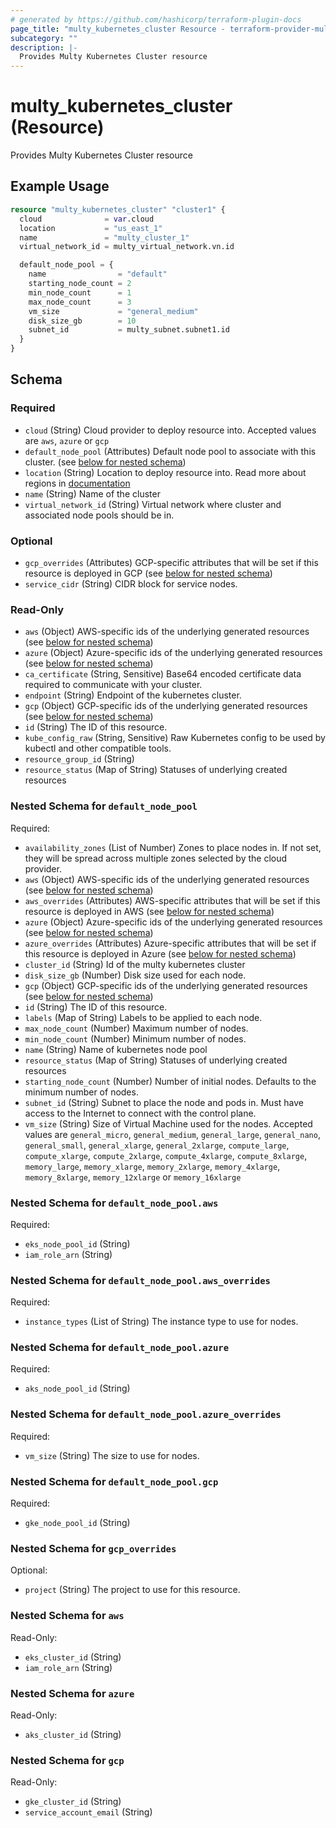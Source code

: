 ```yaml
---
# generated by https://github.com/hashicorp/terraform-plugin-docs
page_title: "multy_kubernetes_cluster Resource - terraform-provider-multy"
subcategory: ""
description: |-
  Provides Multy Kubernetes Cluster resource
---
```


# multy_kubernetes_cluster (Resource)

Provides Multy Kubernetes Cluster resource

## Example Usage

```terraform
resource "multy_kubernetes_cluster" "cluster1" {
  cloud              = var.cloud
  location           = "us_east_1"
  name               = "multy_cluster_1"
  virtual_network_id = multy_virtual_network.vn.id

  default_node_pool = {
    name                = "default"
    starting_node_count = 2
    min_node_count      = 1
    max_node_count      = 3
    vm_size             = "general_medium"
    disk_size_gb        = 10
    subnet_id           = multy_subnet.subnet1.id
  }
}
```

<!-- schema generated by tfplugindocs -->
## Schema

### Required

- `cloud` (String) Cloud provider to deploy resource into. Accepted values are `aws`, `azure` or `gcp`
- `default_node_pool` (Attributes) Default node pool to associate with this cluster. (see [below for nested schema](#nestedatt--default_node_pool))
- `location` (String) Location to deploy resource into. Read more about regions in [documentation](https://docs.multy.dev/regions)
- `name` (String) Name of the cluster
- `virtual_network_id` (String) Virtual network where cluster and associated node pools should be in.

### Optional

- `gcp_overrides` (Attributes) GCP-specific attributes that will be set if this resource is deployed in GCP (see [below for nested schema](#nestedatt--gcp_overrides))
- `service_cidr` (String) CIDR block for service nodes.

### Read-Only

- `aws` (Object) AWS-specific ids of the underlying generated resources (see [below for nested schema](#nestedatt--aws))
- `azure` (Object) Azure-specific ids of the underlying generated resources (see [below for nested schema](#nestedatt--azure))
- `ca_certificate` (String, Sensitive) Base64 encoded certificate data required to communicate with your cluster.
- `endpoint` (String) Endpoint of the kubernetes cluster.
- `gcp` (Object) GCP-specific ids of the underlying generated resources (see [below for nested schema](#nestedatt--gcp))
- `id` (String) The ID of this resource.
- `kube_config_raw` (String, Sensitive) Raw Kubernetes config to be used by kubectl and other compatible tools.
- `resource_group_id` (String)
- `resource_status` (Map of String) Statuses of underlying created resources

<a id="nestedatt--default_node_pool"></a>
### Nested Schema for `default_node_pool`

Required:

- `availability_zones` (List of Number) Zones to place nodes in. If not set, they will be spread across multiple zones selected by the cloud provider.
- `aws` (Object) AWS-specific ids of the underlying generated resources (see [below for nested schema](#nestedatt--default_node_pool--aws))
- `aws_overrides` (Attributes) AWS-specific attributes that will be set if this resource is deployed in AWS (see [below for nested schema](#nestedatt--default_node_pool--aws_overrides))
- `azure` (Object) Azure-specific ids of the underlying generated resources (see [below for nested schema](#nestedatt--default_node_pool--azure))
- `azure_overrides` (Attributes) Azure-specific attributes that will be set if this resource is deployed in Azure (see [below for nested schema](#nestedatt--default_node_pool--azure_overrides))
- `cluster_id` (String) Id of the multy kubernetes cluster
- `disk_size_gb` (Number) Disk size used for each node.
- `gcp` (Object) GCP-specific ids of the underlying generated resources (see [below for nested schema](#nestedatt--default_node_pool--gcp))
- `id` (String) The ID of this resource.
- `labels` (Map of String) Labels to be applied to each node.
- `max_node_count` (Number) Maximum number of nodes.
- `min_node_count` (Number) Minimum number of nodes.
- `name` (String) Name of kubernetes node pool
- `resource_status` (Map of String) Statuses of underlying created resources
- `starting_node_count` (Number) Number of initial nodes. Defaults to the minimum number of nodes.
- `subnet_id` (String) Subnet to place the node and pods in. Must have access to the Internet to connect with the control plane.
- `vm_size` (String) Size of Virtual Machine used for the nodes. Accepted values are `general_micro`, `general_medium`, `general_large`, `general_nano`, `general_small`, `general_xlarge`, `general_2xlarge`, `compute_large`, `compute_xlarge`, `compute_2xlarge`, `compute_4xlarge`, `compute_8xlarge`, `memory_large`, `memory_xlarge`, `memory_2xlarge`, `memory_4xlarge`, `memory_8xlarge`, `memory_12xlarge` or `memory_16xlarge`

<a id="nestedatt--default_node_pool--aws"></a>
### Nested Schema for `default_node_pool.aws`

Required:

- `eks_node_pool_id` (String)
- `iam_role_arn` (String)


<a id="nestedatt--default_node_pool--aws_overrides"></a>
### Nested Schema for `default_node_pool.aws_overrides`

Required:

- `instance_types` (List of String) The instance type to use for nodes.


<a id="nestedatt--default_node_pool--azure"></a>
### Nested Schema for `default_node_pool.azure`

Required:

- `aks_node_pool_id` (String)


<a id="nestedatt--default_node_pool--azure_overrides"></a>
### Nested Schema for `default_node_pool.azure_overrides`

Required:

- `vm_size` (String) The size to use for nodes.


<a id="nestedatt--default_node_pool--gcp"></a>
### Nested Schema for `default_node_pool.gcp`

Required:

- `gke_node_pool_id` (String)



<a id="nestedatt--gcp_overrides"></a>
### Nested Schema for `gcp_overrides`

Optional:

- `project` (String) The project to use for this resource.


<a id="nestedatt--aws"></a>
### Nested Schema for `aws`

Read-Only:

- `eks_cluster_id` (String)
- `iam_role_arn` (String)


<a id="nestedatt--azure"></a>
### Nested Schema for `azure`

Read-Only:

- `aks_cluster_id` (String)


<a id="nestedatt--gcp"></a>
### Nested Schema for `gcp`

Read-Only:

- `gke_cluster_id` (String)
- `service_account_email` (String)


